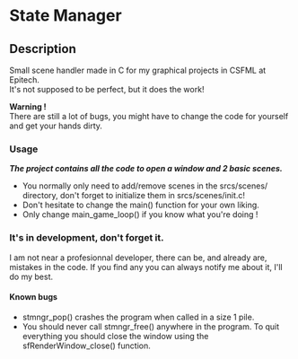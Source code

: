 # State Manager

## Description

Small scene handler made in C for my graphical projects in CSFML at Epitech.\
It's not supposed to be perfect, but it does the work!

**Warning !**\
There are still a lot of bugs, you might have to change the code for yourself and get your hands dirty.

### Usage
***The project contains all the code to open a window and 2 basic scenes.***
- You normally only need to add/remove scenes in the srcs/scenes/ directory, don't forget to initialize them in srcs/scenes/init.c!
- Don't hesitate to change the main() function for your own liking.
- Only change main_game_loop() if you know what you're doing !

### It's in development, don't forget it.
I am not near a profesionnal developer, there can be, and already are, mistakes in the code. If you find any you can always notify me about it, I'll do my best.

#### Known bugs
- stmngr_pop() crashes the program when called in a size 1 pile.
- You should never call stmngr_free() anywhere in the program. To quit everything you should close the window using the sfRenderWindow_close() function.
